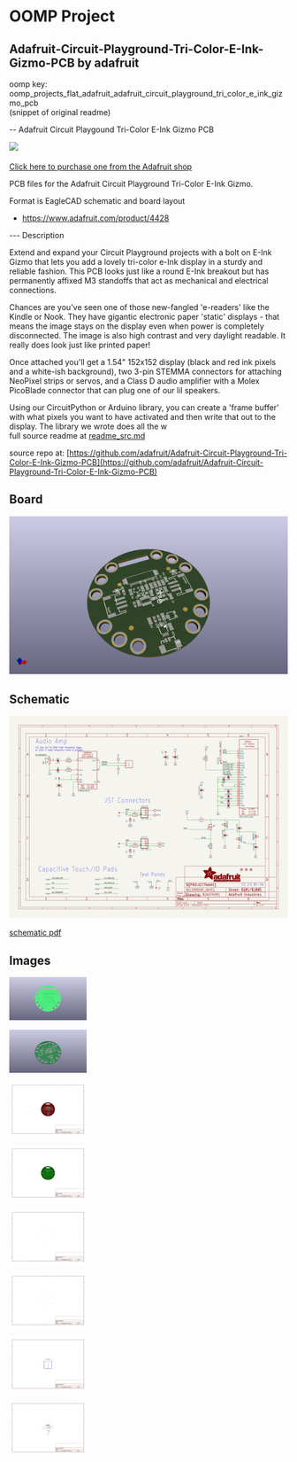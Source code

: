# OOMP Project  
## Adafruit-Circuit-Playground-Tri-Color-E-Ink-Gizmo-PCB  by adafruit  
  
oomp key: oomp_projects_flat_adafruit_adafruit_circuit_playground_tri_color_e_ink_gizmo_pcb  
(snippet of original readme)  
  
-- Adafruit Circuit Playgound Tri-Color E-Ink Gizmo PCB  
  
<a href="http://www.adafruit.com/products/4428"><img src="assets/4428.jpg?raw=true" width="500px"><br/>  
Click here to purchase one from the Adafruit shop</a>  
  
PCB files for the Adafruit Circuit Playground Tri-Color E-Ink Gizmo.   
  
Format is EagleCAD schematic and board layout  
* https://www.adafruit.com/product/4428  
  
--- Description  
  
Extend and expand your Circuit Playground projects with a bolt on E-Ink Gizmo that lets you add a lovely tri-color e-Ink display in a sturdy and reliable fashion. This PCB looks just like a round E-Ink breakout but has permanently affixed M3 standoffs that act as mechanical and electrical connections.  
  
Chances are you've seen one of those new-fangled 'e-readers' like the Kindle or Nook. They have gigantic electronic paper 'static' displays - that means the image stays on the display even when power is completely disconnected. The image is also high contrast and very daylight readable. It really does look just like printed paper!  
  
Once attached you'll get a 1.54" 152x152 display (black and red ink pixels and a white-ish background), two 3-pin STEMMA connectors for attaching NeoPixel strips or servos, and a Class D audio amplifier with a Molex PicoBlade connector that can plug one of our lil speakers.  
  
Using our CircuitPython or Arduino library, you can create a 'frame buffer' with what pixels you want to have activated and then write that out to the display. The library we wrote does all the w  
  full source readme at [readme_src.md](readme_src.md)  
  
source repo at: [https://github.com/adafruit/Adafruit-Circuit-Playground-Tri-Color-E-Ink-Gizmo-PCB](https://github.com/adafruit/Adafruit-Circuit-Playground-Tri-Color-E-Ink-Gizmo-PCB)  
## Board  
  
[![working_3d.png](working_3d_600.png)](working_3d.png)  
## Schematic  
  
[![working_schematic.png](working_schematic_600.png)](working_schematic.png)  
  
[schematic pdf](working_schematic.pdf)  
## Images  
  
[![working_3D_bottom.png](working_3D_bottom_140.png)](working_3D_bottom.png)  
  
[![working_3D_top.png](working_3D_top_140.png)](working_3D_top.png)  
  
[![working_assembly_page_01.png](working_assembly_page_01_140.png)](working_assembly_page_01.png)  
  
[![working_assembly_page_02.png](working_assembly_page_02_140.png)](working_assembly_page_02.png)  
  
[![working_assembly_page_03.png](working_assembly_page_03_140.png)](working_assembly_page_03.png)  
  
[![working_assembly_page_04.png](working_assembly_page_04_140.png)](working_assembly_page_04.png)  
  
[![working_assembly_page_05.png](working_assembly_page_05_140.png)](working_assembly_page_05.png)  
  
[![working_assembly_page_06.png](working_assembly_page_06_140.png)](working_assembly_page_06.png)  
